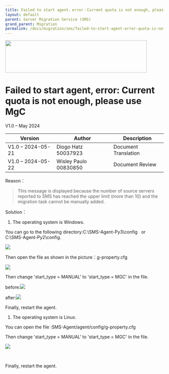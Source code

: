 ```yaml
---
title: Failed to start agent，error：Current quota is not enough, please use MgC
layout: default
parent: Server Migration Service (SMS)
grand_parent: Migration
permalink: /docs/migration/sms/failed-to-start-agent-error-quota-is-not-enough
---
```

<img width="450px" height="102px" src="https://console-static.huaweicloud.com/static/authui/20210202115135/public/custom/images/logo-en.svg">

# Failed to start agent, error: Current quota is not enough, please use MgC

V1.0 – May 2024

| **Version**       | **Author**            | **Description**      |
| ----------------- | --------------------- | -------------------- |
| V1.0 – 2024-05-21 | Diogo Hatz 50037923   | Document Translation |
| V1.0 – 2024-05-22 | Wisley Paulo 00830850 | Document Review      |

Reason：

> This message is displayed because the number of source servers
> reported to SMS has reached the upper limit (more than 10) and the
> migration task cannot be manually added.

Solution：

1. The operating system is Windows.

You can go to the following directory:C:\\SMS-Agent-Py3\\config   or  
C:\\SMS-Agent-Py2\\config.

![](/huaweicloud-knowledge-base/assets/images/migration/sms/failed-to-start-agent-quota-is-not-enough-use-mgc/image1.png)

Then open the file as shown in the picture：g-property.cfg


![](/huaweicloud-knowledge-base/assets/images/migration/sms/failed-to-start-agent-quota-is-not-enough-use-mgc/image2.png)

Then change 'start\_type = MANUAL' to 'start\_type = MGC' in the file.

before:![](/huaweicloud-knowledge-base/assets/images/migration/sms/failed-to-start-agent-quota-is-not-enough-use-mgc/image3.png)

after:![](/huaweicloud-knowledge-base/assets/images/migration/sms/failed-to-start-agent-quota-is-not-enough-use-mgc/image4.png)


Finally, restart the agent.


1. The operating system is Linux.

You can open the file :SMS-Agent/agent/config/g-property.cfg

Then change 'start\_type = MANUAL' to 'start\_type = MGC' in the file.

![](/huaweicloud-knowledge-base/assets/images/migration/sms/failed-to-start-agent-quota-is-not-enough-use-mgc/image5.png)

 

Finally, restart the agent.
